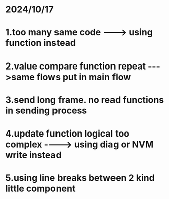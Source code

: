 #   2024/10/17
#   1.too many same code  ---> using function instead
#   2.value compare function repeat --->same flows put in main flow
#   3.send long frame. no read functions in sending process
#   4.update function logical too complex  ----> using diag or NVM write instead
#   5.using line breaks between 2 kind little component



